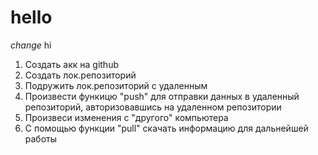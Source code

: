 # hello
*change*
hi
1. Создать акк на github
2. Создать лок.репозиторий
3. Подружить лок.репозиторий с удаленным
4. Произвести функицю "push" для отправки данных в удаленный репозиторий, авторизовавшись на удаленном репозитории
5. Произвеси изменения с "другого" компьютера
6. С помощью функции "pull" скачать информацию для дальнейшей работы